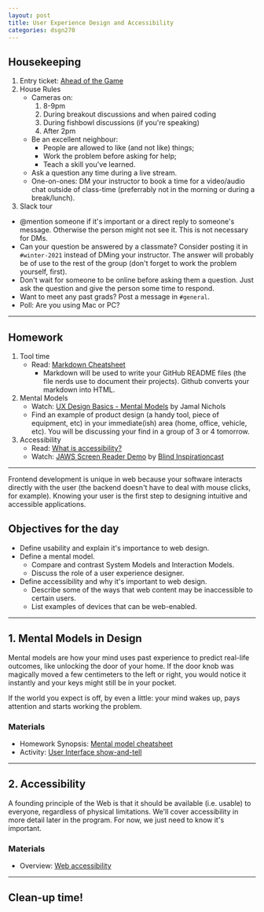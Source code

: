 ```yaml
---
layout: post
title: User Experience Design and Accessibility
categories: dsgn270
---
```


## Housekeeping
1. Entry ticket: [Ahead of the Game](https://padlet.com/acidtone/p77ondwmuxya71af)
2. House Rules
    - Cameras on:
        1. 8-9pm
        2. During breakout discussions and when paired coding
        3. During fishbowl discussions (if you're speaking)
        4. After 2pm
    - Be an excellent neighbour:
        - People are allowed to like (and not like) things;
        - Work the problem before asking for help;
        - Teach a skill you've learned.
    - Ask a question any time during a live stream.
    - One-on-ones: DM your instructor to book a time for a video/audio chat outside of class-time (preferrably not in the morning or during a break/lunch).
3. Slack tour
  - @mention someone if it's important or a direct reply to someone's message. Otherwise the person might not see it. This is not necessary for DMs.
  - Can your question be answered by a classmate? Consider posting it in `#winter-2021` instead of DMing your instructor. The answer will probably be of use to the rest of the group (don't forget to work the problem yourself, first).
  - Don't wait for someone to be online before asking them a question. Just ask the question and give the person some time to respond.
  - Want to meet any past grads? Post a message in `#general`.
  - Poll: Are you using Mac or PC?

---

## Homework
1. Tool time
    - Read: [Markdown Cheatsheet](https://www.markdownguide.org/cheat-sheet/)
        - Markdown will be used to write your GitHub README files (the file nerds use to document their projects). Github converts your markdown into HTML.
2. Mental Models
    - Watch: [UX Design Basics - Mental Models](https://www.youtube.com/watch?v=9gM8K4ooavY) by Jamal Nichols
    - Find an example of product design (a handy tool, piece of equipment, etc) in your immediate(ish) area (home, office, vehicle, etc). You will be discussing your find in a group of 3 or 4 tomorrow.
3. Accessibility
    - Read: [What is accessibility?](https://developer.mozilla.org/en-US/docs/Learn/Accessibility/What_is_accessibility)
    - Watch: [JAWS Screen Reader Demo](https://youtu.be/2PMuBQ7LyOw) by [Blind Inspirationcast](https://www.youtube.com/channel/UCKHMrCSX3thkIsb3oDD_aJw)

---

Frontend development is unique in web because your software interacts directly with the user (the backend doesn't have to deal with mouse clicks, for example). Knowing your user is the first step to designing intuitive and accessible applications.

## Objectives for the day
- Define usability and explain it's importance to web design.
- Define a mental model.
  - Compare and contrast System Models and Interaction Models.
  - Discuss the role of a user experience designer.
- Define accessibility and why it's important to web design.
  - Describe some of the ways that web content may be inaccessible to certain users.
  - List examples of devices that can be web-enabled.

---

## 1. Mental Models in Design
Mental models are how your mind uses past experience to predict real-life outcomes, like unlocking the door of your home. If the door knob was magically moved a few centimeters to the left or right, you would notice it instantly and your keys might still be in your pocket. 

If the world you expect is off, by even a little: your mind wakes up, pays attention and starts working the problem.

### Materials
- Homework Synopsis: [Mental model cheatsheet]({{site.baseurl}}/cheatsheets/design/mental-models)
- Activity: [User Interface show-and-tell]({{site.baseurl}}/cheatsheets/design/mental-models/#activity)

---

## 2. Accessibility
A founding principle of the Web is that it should be available (i.e. usable) to everyone, regardless of physical limitations. We'll cover accessibility in more detail later in the program. For now, we just need to know it's important.

### Materials
- Overview: [Web accessibility]({{site.baseurl}}/cheatsheets/accessibility)

---

## Clean-up time!